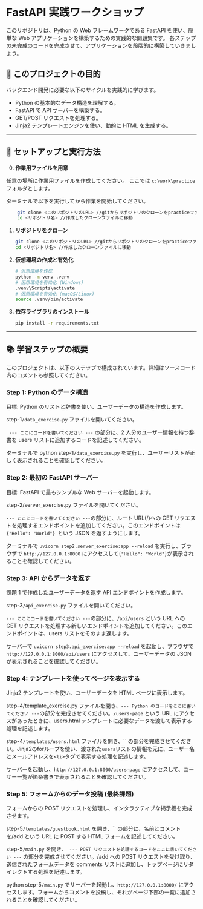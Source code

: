 # FastAPI 実践ワークショップ

このリポジトリは、Python の Web フレームワークである FastAPI を使い、簡単な Web アプリケーションを構築するための実践的な問題集です。
各ステップの未完成のコードを完成させて、アプリケーションを段階的に構築していきましょう。

## 🎯 このプロジェクトの目的

バックエンド開発に必要な以下のサイクルを実践的に学びます。

- Python の基本的なデータ構造を理解する。
- FastAPI で API サーバーを構築する。
- GET/POST リクエストを処理する。
- Jinja2 テンプレートエンジンを使い、動的に HTML を生成する。

---

## 🚀 セットアップと実行方法

0. **作業用ファイルを用意**

任意の場所に作業用ファイルを作成してください。
ここでは `c:\work\practice` フォルダとします。

ターミナルで以下を実行してから作業を開始してください。

```bash
    git clone <このリポジトリのURL> //gitからリポジトリのクローンをpracticeファイル直下に作成
    cd <リポジトリ名> //作成したクローンファイルに移動
```

1.  **リポジトリをクローン**

    ```bash
    git clone <このリポジトリのURL> //gitからリポジトリのクローンをpracticeファイル直下に作成
    cd <リポジトリ名> //作成したクローンファイルに移動
    ```

2.  **仮想環境の作成と有効化**

    ```bash
    # 仮想環境を作成
    python -m venv .venv
    # 仮想環境を有効化 (Windows)
    .venv\Scripts\activate
    # 仮想環境を有効化 (macOS/Linux)
    source .venv/bin/activate
    ```

3.  **依存ライブラリのインストール**
    ```bash
    pip install -r requirements.txt
    ```

---

## 📚 学習ステップの概要

このプロジェクトは、以下のステップで構成されています。詳細はソースコード内のコメントも参照してください。

### Step 1: Python のデータ構造

目標: Python のリストと辞書を使い、ユーザーデータの構造を作成します。

step-1`/data_exercise.py` ファイルを開いてください。

` --- ここにコードを書いてください ---` の部分に、2 人分のユーザー情報を持つ辞書を users リストに追加するコードを記述してください。

ターミナルで python step-1`/data_exercise.py` を実行し、ユーザーリストが正しく表示されることを確認してください。

### Step 2: 最初の FastAPI サーバー

目標: FastAPI で最もシンプルな Web サーバーを起動します。

step-2/server_exercise.py ファイルを開いてください。

` --- ここにコードを書いてください --- `の部分に、ルート URL(/)への GET リクエストを処理するエンドポイントを追加してください。このエンドポイントは `{"Hello": "World"} `という JSON を返すようにします。

ターミナルで `uvicorn step2.server_exercise:app --reload` を実行し、ブラウザで `http://127.0.0.1:8000` にアクセスして` {"Hello": "World"} `が表示されることを確認してください。

### Step 3: API からデータを返す

課題 1 で作成したユーザーデータを返す API エンドポイントを作成します。

step-3`/api_exercise.py` ファイルを開いてください。

` --- ここにコードを書いてください --- `の部分に、`/api/users` という URL への GET リクエストを処理する新しいエンドポイントを追加してください。このエンドポイントは、users リストをそのまま返します。

サーバーで `uvicorn step3.api_exercise:app --reload` を起動し、ブラウザで `http://127.0.0.1:8000/api/users` にアクセスして、ユーザーデータの JSON が表示されることを確認してください。

### Step 4: テンプレートを使ってページを表示する

Jinja2 テンプレートを使い、ユーザーデータを HTML ページに表示します。

step-4/template_exercise.py ファイルを開き、` --- Python のコードをここに書いてください --- `の部分を完成させてください。`/users-page` という URL にアクセスがあったときに、users.html テンプレートに必要なデータを渡して表示する処理を記述します。

step-4`/templates/users.html` ファイルを開き、`` の部分を完成させてください。Jinja2のforループを使い、渡された`users`リストの情報を元に、ユーザー名とメールアドレスを`<li>`タグで表示する処理を記述します。

サーバーを起動し、`http://127.0.0.1:8000/users-page` にアクセスして、ユーザー一覧が箇条書きで表示されることを確認してください。

### Step 5: フォームからのデータ投稿 (最終課題)

フォームからの POST リクエストを処理し、インタラクティブな掲示板を完成させます。

step-5`/templates/guestbook.html` を開き、`` の部分に、名前とコメントを/add という URL に POST する HTML フォームを記述してください。

step-5`/main.py` を開き、` --- POST リクエストを処理するコードをここに書いてください ---` の部分を完成させてください。/add への POST リクエストを受け取り、送信されたフォームデータを comments リストに追加し、トップページにリダイレクトする処理を記述します。

python step-5`/main.py` でサーバーを起動し、`http://127.0.0.1:8000/` にアクセスします。フォームからコメントを投稿し、それがページ下部の一覧に追加されることを確認してください。
